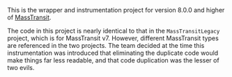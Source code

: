 This is the wrapper and instrumentation project for version 8.0.0 and higher of [MassTransit](https://masstransit.io/).

The code in this project is nearly identical to that in the `MassTransitLegacy` project, which is for MassTransit v7. However, different MassTransit types are referenced
in the two projects. The team decided at the time this instrumentation was introduced that eliminating the duplicate code would make things far less readable,
and that code duplication was the lesser of two evils.
